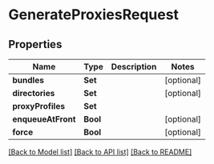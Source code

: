 # GenerateProxiesRequest

## Properties

Name | Type | Description | Notes
------------ | ------------- | ------------- | -------------
**bundles** | **Set<Int>** |  | [optional] 
**directories** | **Set<Int>** |  | [optional] 
**proxyProfiles** | **Set<Int>** |  | 
**enqueueAtFront** | **Bool** |  | [optional] 
**force** | **Bool** |  | [optional] 

[[Back to Model list]](../#documentation-for-models) [[Back to API list]](../#documentation-for-api-endpoints) [[Back to README]](../)


